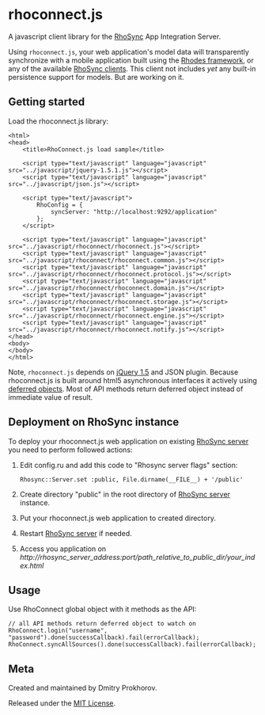 rhoconnect.js
===

A javascript client library for the [RhoSync](http://rhomobile.com/products/rhosync) App Integration Server.

Using `rhoconnect.js`, your web application's model data will transparently synchronize with a mobile application built using the [Rhodes framework](http://rhomobile.com/products/rhodes), or any of the available [RhoSync clients](http://rhomobile.com/products/rhosync/).  This client not includes *yet* any built-in persistence support for models. But are working on it.

## Getting started

Load the rhoconnect.js library:

    <html>
    <head>
        <title>RhoConnect.js load sample</title>

        <script type="text/javascript" language="javascript" src="../javascript/jquery-1.5.1.js"></script>
        <script type="text/javascript" language="javascript" src="../javascript/json.js"></script>

        <script type="text/javascript">
            RhoConfig = {
                syncServer: "http://localhost:9292/application"
            };
        </script>

        <script type="text/javascript" language="javascript" src="../javascript/rhoconnect/rhoconnect.js"></script>
        <script type="text/javascript" language="javascript" src="../javascript/rhoconnect/rhoconnect.common.js"></script>
        <script type="text/javascript" language="javascript" src="../javascript/rhoconnect/rhoconnect.protocol.js"></script>
        <script type="text/javascript" language="javascript" src="../javascript/rhoconnect/rhoconnect.domain.js"></script>
        <script type="text/javascript" language="javascript" src="../javascript/rhoconnect/rhoconnect.storage.js"></script>
        <script type="text/javascript" language="javascript" src="../javascript/rhoconnect/rhoconnect.engine.js"></script>
        <script type="text/javascript" language="javascript" src="../javascript/rhoconnect/rhoconnect.notify.js"></script>
    </head>
    <body>
    </body>
    </html>

Note, `rhoconnect.js` depends on [jQuery 1.5](http://jquery.com/) and JSON plugin. Because rhoconnect.js is built around html5 asynchronous interfaces it actively using [deferred objects](http://api.jquery.com/category/deferred-object/). Most of API methods return deferred object instead of immediate value of result.

## Deployment on RhoSync instance
To deploy your rhoconnect.js web application on existing [RhoSync server](http://rhomobile.com/products/rhosync/) you need to perform followed actions:

1. Edit config.ru and add this code to "Rhosync server flags" section:

    `Rhosync::Server.set :public, File.dirname(__FILE__) + '/public'`

2. Create directory "public" in the root directory of [RhoSync server](http://rhomobile.com/products/rhosync/) instance.
3. Put your rhoconnect.js web application to created directory.
4. Restart [RhoSync server](http://rhomobile.com/products/rhosync/) if needed.
5. Access you application on *http://rhosync_server_address:port/path_relative_to_public_dir/your_index.html*

## Usage
Use RhoConnect global object with it methods as the API:

    // all API methods return deferred object to watch on
    RhoConnect.login("username", "password").done(successCallback).fail(errorCallback);
    RhoConnect.syncAllSources().done(successCallback).fail(errorCallback);

## Meta
Created and maintained by Dmitry Prokhorov.

Released under the [MIT License](http://www.opensource.org/licenses/mit-license.php).